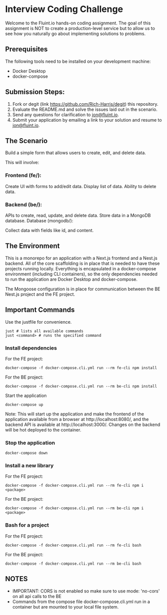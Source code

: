 # Interview Coding Challenge

Welcome to the Fluint.io hands-on coding assignment. The goal of this assignment is NOT to create a production-level service but to allow us to see how you naturally go about implementing solutions to problems.

## Prerequisites

The following tools need to be installed on your development machine:

- Docker Desktop
- docker-compose

## Submission Steps:

1. Fork or degit (link https://github.com/Rich-Harris/degit) this repository.
1. Evaluate the README.md and solve the issues laid out in the scenario.
1. Send any questions for clarification to jon@fluint.io.
1. Submit your application by emailing a link to your solution and resume to jon@fluint.io.

## The Scenario

Build a simple form that allows users to create, edit, and delete data.

This will involve:

### Frontend (fe/):

Create UI with forms to add/edit data.
Display list of data.
Ability to delete data.

### Backend (be/):

APIs to create, read, update, and delete data.
Store data in a MongoDB database.
Database (mongodb/):

Collect data with fields like id, and content.

## The Environment

This is a monorepo for an application with a Next.js frontend and a Nest.js backend. All of the core scaffolding is in place that is needed to have these projects running locally. Everything is encapsulated in a docker-compose environment (including CLI containers), so the only dependencies needed to run the application are Docker Desktop and docker-compose.

The Mongoose configuration is in place for communication between the BE Nest.js project and the FE project.

## Important Commands

Use the justfile for convenience.

```
just # lists all available commands
just <command> # runs the specified command
```

### Install dependencies

For the FE project:

```
docker-compose -f docker-compose.cli.yml run --rm fe-cli npm install
```

For the BE project:

```
docker-compose -f docker-compose.cli.yml run --rm be-cli npm install
```

Start the application

```
docker-compose up
```

Note: This will start up the application and make the frontend of the application available from a browser at http://localhost:8080/, and the backend API is available at http://localhost:3000/. Changes on the backend will be hot deployed to the container.

### Stop the application

```
docker-compose down
```

### Install a new library

For the FE project:

```
docker-compose -f docker-compose.cli.yml run --rm fe-cli npm i <package>
```

For the BE project:

```
docker-compose -f docker-compose.cli.yml run --rm be-cli npm i <package>
```

### Bash for a project

For the FE project:

```
docker-compose -f docker-compose.cli.yml run --rm fe-cli bash
```

For the BE project:

```
docker-compose -f docker-compose.cli.yml run --rm be-cli bash
```

## NOTES

- IMPORTANT: CORS is not enabled so make sure to use mode: 'no-cors' on all api calls to the BE
- Commands from the compose file docker-compose.cli.yml run in a container but are mounted to your local file system.
